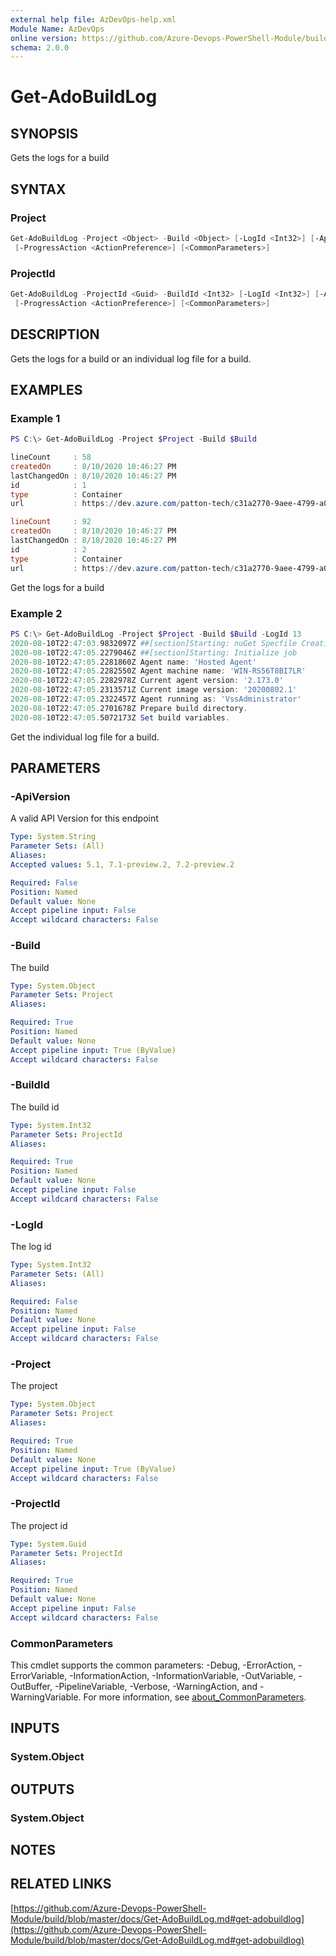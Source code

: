 ```yaml
---
external help file: AzDevOps-help.xml
Module Name: AzDevOps
online version: https://github.com/Azure-Devops-PowerShell-Module/build/blob/master/docs/Get-AdoBuildLog.md#get-adobuildlog
schema: 2.0.0
---
```


# Get-AdoBuildLog

## SYNOPSIS

Gets the logs for a build

## SYNTAX

### Project

```powershell
Get-AdoBuildLog -Project <Object> -Build <Object> [-LogId <Int32>] [-ApiVersion <String>]
 [-ProgressAction <ActionPreference>] [<CommonParameters>]
```

### ProjectId

```powershell
Get-AdoBuildLog -ProjectId <Guid> -BuildId <Int32> [-LogId <Int32>] [-ApiVersion <String>]
 [-ProgressAction <ActionPreference>] [<CommonParameters>]
```

## DESCRIPTION

Gets the logs for a build or an individual log file for a build.

## EXAMPLES

### Example 1

```powershell
PS C:\> Get-AdoBuildLog -Project $Project -Build $Build

lineCount     : 58
createdOn     : 8/10/2020 10:46:27 PM
lastChangedOn : 8/10/2020 10:46:27 PM
id            : 1
type          : Container
url           : https://dev.azure.com/patton-tech/c31a2770-9aee-4799-a078-eee0dc12cbf4/_apis/build/builds/195/logs/1

lineCount     : 92
createdOn     : 8/10/2020 10:46:27 PM
lastChangedOn : 8/10/2020 10:46:27 PM
id            : 2
type          : Container
url           : https://dev.azure.com/patton-tech/c31a2770-9aee-4799-a078-eee0dc12cbf4/_apis/build/builds/195/logs/2
```

Get the logs for a build

### Example 2

```powershell
PS C:\> Get-AdoBuildLog -Project $Project -Build $Build -LogId 13
2020-08-10T22:47:03.9832097Z ##[section]Starting: nuGet Specfile Creation
2020-08-10T22:47:05.2279046Z ##[section]Starting: Initialize job
2020-08-10T22:47:05.2281860Z Agent name: 'Hosted Agent'
2020-08-10T22:47:05.2282550Z Agent machine name: 'WIN-RS56T8BI7LR'
2020-08-10T22:47:05.2282978Z Current agent version: '2.173.0'
2020-08-10T22:47:05.2313571Z Current image version: '20200802.1'
2020-08-10T22:47:05.2322457Z Agent running as: 'VssAdministrator'
2020-08-10T22:47:05.2701678Z Prepare build directory.
2020-08-10T22:47:05.5072173Z Set build variables.
```

Get the individual log file for a build.

## PARAMETERS

### -ApiVersion

A valid API Version for this endpoint

```yaml
Type: System.String
Parameter Sets: (All)
Aliases:
Accepted values: 5.1, 7.1-preview.2, 7.2-preview.2

Required: False
Position: Named
Default value: None
Accept pipeline input: False
Accept wildcard characters: False
```

### -Build

The build

```yaml
Type: System.Object
Parameter Sets: Project
Aliases:

Required: True
Position: Named
Default value: None
Accept pipeline input: True (ByValue)
Accept wildcard characters: False
```

### -BuildId

The build id

```yaml
Type: System.Int32
Parameter Sets: ProjectId
Aliases:

Required: True
Position: Named
Default value: None
Accept pipeline input: False
Accept wildcard characters: False
```

### -LogId

The log id

```yaml
Type: System.Int32
Parameter Sets: (All)
Aliases:

Required: False
Position: Named
Default value: None
Accept pipeline input: False
Accept wildcard characters: False
```

### -Project

The project

```yaml
Type: System.Object
Parameter Sets: Project
Aliases:

Required: True
Position: Named
Default value: None
Accept pipeline input: True (ByValue)
Accept wildcard characters: False
```

### -ProjectId

The project id

```yaml
Type: System.Guid
Parameter Sets: ProjectId
Aliases:

Required: True
Position: Named
Default value: None
Accept pipeline input: False
Accept wildcard characters: False
```

### CommonParameters

This cmdlet supports the common parameters: -Debug, -ErrorAction, -ErrorVariable, -InformationAction, -InformationVariable, -OutVariable, -OutBuffer, -PipelineVariable, -Verbose, -WarningAction, and -WarningVariable. For more information, see [about_CommonParameters](http://go.microsoft.com/fwlink/?LinkID=113216).

## INPUTS

### System.Object

## OUTPUTS

### System.Object

## NOTES

## RELATED LINKS

[https://github.com/Azure-Devops-PowerShell-Module/build/blob/master/docs/Get-AdoBuildLog.md#get-adobuildlog](https://github.com/Azure-Devops-PowerShell-Module/build/blob/master/docs/Get-AdoBuildLog.md#get-adobuildlog)
